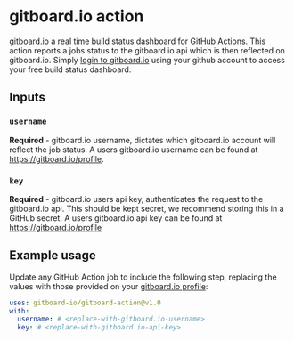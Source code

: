 # gitboard.io action

[gitboard.io](https://gitboard.io/) a real time build status dashboard for GitHub Actions.
This action reports a jobs status to the gitboard.io api which is then reflected on gitboard.io.
Simply [login to gitboard.io](https://gitboard.io/login) using your github account to access your free build status dashboard. 

## Inputs

### `username`

**Required** -  gitboard.io username, dictates which gitboard.io account will reflect the job status. A users gitboard.io username can be found at https://gitboard.io/profile.

### `key`

**Required** -  gitboard.io users api key, authenticates the request to the gitboard.io api. This should be kept secret, we recommend storing this in a GitHub secret. A users gitboard.io api key can be found at https://gitboard.io/profile

## Example usage

Update any GitHub Action job to include the following step, replacing the values with those provided on your [gitboard.io profile](https://gitboard.io/profile):

```yaml
uses: gitboard-io/gitboard-action@v1.0
with:
  username: # <replace-with-gitboard.io-username>
  key: # <replace-with-gitboard.io-api-key>
```